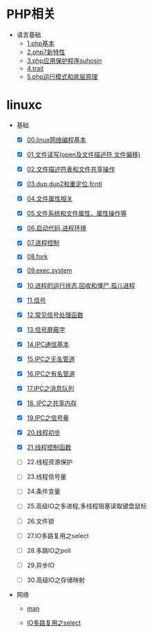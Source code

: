 # PHP相关

+ 语言基础
    + [1.php基本](https://github.com/hkui/note/blob/master/php/php_base.md)
    + [2.php7新特性](https://github.com/hkui/note/blob/master/php/php7%E6%96%B0%E7%89%B9%E6%80%A7.md)
    + [3.php应用保护程序suhosin](https://github.com/hkui/note/blob/master/php/php-suhosin.md)
    + [4.trait](https://github.com/hkui/note/blob/master/php/trait.md)
    + [5.php运行模式和底层原理](https://github.com/hkui/note/blob/master/php/php%E8%BF%90%E8%A1%8C%E6%A8%A1%E5%BC%8F%E5%92%8C%E5%BA%95%E5%B1%82%E5%8E%9F%E7%90%86.md)
# linuxc
+ 基础
   - [x] [00.linux网络编程基本](https://github.com/hkui/note/blob/master/linuxc/00.linux%E7%BD%91%E7%BB%9C%E7%BC%96%E7%A8%8B%E5%9F%BA%E6%9C%AC.md)

   - [x] [01.文件读写(open及文件描述符,文件偏移)](https://github.com/hkui/note/blob/master/linuxc/01.%E6%96%87%E4%BB%B6%E8%AF%BB%E5%86%99(open%E5%8F%8A%E6%96%87%E4%BB%B6%E6%8F%8F%E8%BF%B0%E7%AC%A6%2C%E6%96%87%E4%BB%B6%E5%81%8F%E7%A7%BB).md)

   - [x] [02.文件描述符表和文件共享操作](https://github.com/hkui/note/blob/master/linuxc/02.%E6%96%87%E4%BB%B6%E6%8F%8F%E8%BF%B0%E7%AC%A6%E8%A1%A8%E5%92%8C%E6%96%87%E4%BB%B6%E5%85%B1%E4%BA%AB%E6%93%8D%E4%BD%9C.md)

   - [x] [03.dup,dup2和重定位,fcntl](https://github.com/hkui/note/blob/master/linuxc/03.dup%2Cdup2%E5%92%8C%E9%87%8D%E5%AE%9A%E4%BD%8D%2Cfcntl.md)

   - [x] [04.文件属性相关](https://github.com/hkui/note/blob/master/linuxc/04.%E6%96%87%E4%BB%B6%E5%B1%9E%E6%80%A7%E7%9B%B8%E5%85%B3.md)

   - [x] [05.文件系统和文件属性，属性操作等](https://github.com/hkui/note/blob/master/linuxc/05.%E6%96%87%E4%BB%B6%E7%B3%BB%E7%BB%9F%E5%92%8C%E6%96%87%E4%BB%B6%E5%B1%9E%E6%80%A7%EF%BC%8C%E5%B1%9E%E6%80%A7%E6%93%8D%E4%BD%9C%E7%AD%89.md)

   - [x] [06.启动代码,进程环境](https://github.com/hkui/note/blob/master/linuxc/06.%E5%90%AF%E5%8A%A8%E4%BB%A3%E7%A0%81%2C%E8%BF%9B%E7%A8%8B%E7%8E%AF%E5%A2%83.md)

   - [x] [07.进程控制](https://github.com/hkui/note/blob/master/linuxc/07.%E8%BF%9B%E7%A8%8B%E6%8E%A7%E5%88%B6(pid%3D0%2C1%2C2%E8%BF%9B%E7%A8%8B%E7%9A%84%E5%8A%9F%E8%83%BD).md)

   - [x] [08.fork](https://github.com/hkui/note/blob/master/linuxc/08.fork.md)

   - [x] [09.exec,system](https://github.com/hkui/note/blob/master/linuxc/09.exec%2Csystem.md)

   - [x] [10.进程的运行状态,回收和僵尸,孤儿进程](https://github.com/hkui/note/blob/master/linuxc/10.%E8%BF%9B%E7%A8%8B%E7%9A%84%E8%BF%90%E8%A1%8C%E7%8A%B6%E6%80%81%2C%E5%9B%9E%E6%94%B6%E5%92%8C%E5%83%B5%E5%B0%B8%2C%E5%AD%A4%E5%84%BF%E8%BF%9B%E7%A8%8B.md)

   - [x] [11.信号](https://github.com/hkui/note/blob/master/linuxc/11.%E4%BF%A1%E5%8F%B7.md)

   - [x] [12.常见信号处理函数](https://github.com/hkui/note/blob/master/linuxc/12.%E5%B8%B8%E8%A7%81%E4%BF%A1%E5%8F%B7%E5%A4%84%E7%90%86%E5%87%BD%E6%95%B0.md)

   - [x] [13.信号屏蔽字](https://github.com/hkui/note/blob/master/linuxc/13.%E4%BF%A1%E5%8F%B7%E5%B1%8F%E8%94%BD%E5%AD%97.md)

    - [x] [14.IPC通信基本](https://github.com/hkui/note/blob/master/linuxc/14.IPC%E9%80%9A%E4%BF%A1%E5%9F%BA%E6%9C%AC.md)

    - [x] [15.IPC之无名管道](https://github.com/hkui/note/blob/master/linuxc/15.IPC%E4%B9%8B%E6%97%A0%E5%90%8D%E7%AE%A1%E9%81%93.md)

    - [x] [16.IPC之有名管道](https://github.com/hkui/note/blob/master/linuxc/16.IPC%E4%B9%8B%E6%9C%89%E5%90%8D%E7%AE%A1%E9%81%93.md)

    - [x] [17.IPC之消息队列](https://github.com/hkui/note/blob/master/linuxc/17.IPC%E4%B9%8B%E6%B6%88%E6%81%AF%E9%98%9F%E5%88%97.md)

    - [x] [18. IPC之共享内存](https://github.com/hkui/note/blob/master/linuxc/18.%20IPC%E4%B9%8B%E5%85%B1%E4%BA%AB%E5%86%85%E5%AD%98.md)

    - [x] [19.IPC之信号量](https://github.com/hkui/note/blob/master/linuxc/19.IPC%E4%B9%8B%E4%BF%A1%E5%8F%B7%E9%87%8F.md)

    - [x] [20.线程初步](<https://github.com/hkui/note/blob/master/linuxc/20.%E7%BA%BF%E7%A8%8B%E5%88%9D%E6%AD%A5.md>)

    - [x] [21.线程控制函数](https://github.com/hkui/note/blob/master/linuxc/21.%E7%BA%BF%E7%A8%8B%E6%8E%A7%E5%88%B6%E5%87%BD%E6%95%B0.md)

    - [ ] 22.线程资源保护

    - [ ] 23.线程信号量

    - [ ] 24.条件变量

    - [ ] 25.高级IO之多进程,多线程阻塞读取键盘鼠标

    - [ ] 26.文件锁

    - [ ] 27.IO多路复用之select

    - [ ] 28.多路IO之poll

    - [ ] 29.异步IO

    - [ ] 30.高级IO之存储映射

      

      
        

+ 网络
    + [man](https://github.com/hkui/note/blob/master/linuxc/00.linux%E7%BD%91%E7%BB%9C%E7%BC%96%E7%A8%8B%E5%9F%BA%E6%9C%AC.md)

    + [IO多路复用之select](https://github.com/hkui/note/blob/master/linuxc/io%E5%A4%9A%E8%B7%AF%E5%A4%8D%E7%94%A8%E4%B9%8Bselect.md)

    

